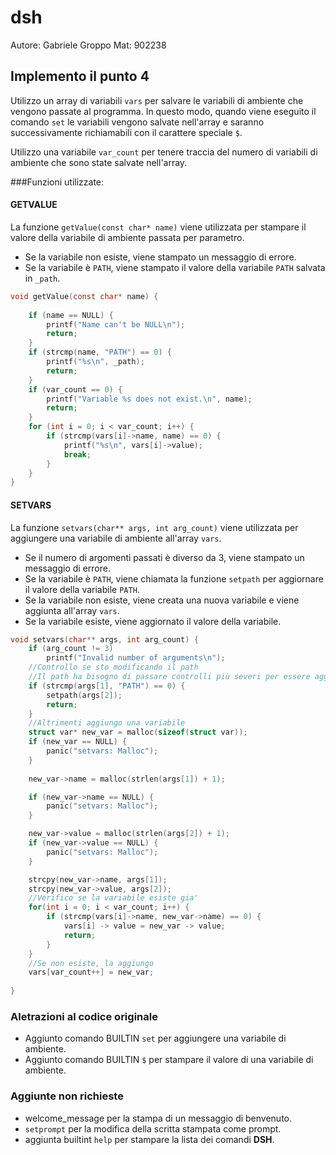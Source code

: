 # dsh

Autore: Gabriele Groppo
Mat: 902238
## Implemento il punto 4

Utilizzo un array di variabili `vars` per salvare le variabili di ambiente che vengono passate al programma. In questo modo, quando viene eseguito il comando `set` le variabili vengono salvate nell'array e saranno successivamente richiamabili con il carattere speciale `$`.

Utilizzo una variabile `var_count` per tenere traccia del numero di variabili di ambiente che sono state salvate nell'array.



###Funzioni utilizzate:
#### GETVALUE
La funzione `getValue(const char* name)` viene utilizzata per stampare il valore della variabile di ambiente passata per parametro. 
- Se la variabile non esiste, viene stampato un messaggio di errore.
- Se la variabile è `PATH`, viene stampato il valore della variabile `PATH` salvata in `_path`.

```C
void getValue(const char* name) {
    
    if (name == NULL) {
        printf("Name can't be NULL\n");
        return;
    }
    if (strcmp(name, "PATH") == 0) {
        printf("%s\n", _path);
        return;
    }
    if (var_count == 0) {
        printf("Variable %s does not exist.\n", name);
        return;
    }
    for (int i = 0; i < var_count; i++) {
        if (strcmp(vars[i]->name, name) == 0) {
            printf("%s\n", vars[i]->value);
            break;
        }
    }
}
```
 #### SETVARS
La funzione `setvars(char** args, int arg_count)` viene utilizzata per aggiungere una variabile di ambiente all'array `vars`.
- Se il numero di argomenti passati è diverso da 3, viene stampato un messaggio di errore.
- Se la variabile è `PATH`, viene chiamata la funzione `setpath` per aggiornare il valore della variabile `PATH`.
- Se la variabile non esiste, viene creata una nuova variabile e viene aggiunta all'array `vars`.
- Se la variabile esiste, viene aggiornato il valore della variabile.


```C
void setvars(char** args, int arg_count) {
    if (arg_count != 3)
		printf("Invalid number of arguments\n");
    //Controllo se sto modificando il path
    //Il path ha bisogno di passare controlli più severi per essere aggiornato
    if (strcmp(args[1], "PATH") == 0) {
        setpath(args[2]);
        return;
    }
    //Altrimenti aggiungo una variabile
    struct var* new_var = malloc(sizeof(struct var));
    if (new_var == NULL) {
        panic("setvars: Malloc");
    }
    
    new_var->name = malloc(strlen(args[1]) + 1);

    if (new_var->name == NULL) {
        panic("setvars: Malloc");
    }

    new_var->value = malloc(strlen(args[2]) + 1);
    if (new_var->value == NULL) {
        panic("setvars: Malloc");
    }

    strcpy(new_var->name, args[1]);
    strcpy(new_var->value, args[2]);
    //Verifico se la variabile esiste gia'
    for(int i = 0; i < var_count; i++) {
        if (strcmp(vars[i]->name, new_var->name) == 0) {
            vars[i] -> value = new_var -> value;
            return;
        }
    }
    //Se non esiste, la aggiungo
    vars[var_count++] = new_var;
    
}
```

### Aletrazioni al codice originale

- Aggiunto comando BUILTIN `set` per aggiungere una variabile di ambiente.
- Aggiunto comando BUILTIN `$` per stampare il valore di una variabile di ambiente.


### Aggiunte non richieste

- welcome_message per la stampa di un messaggio di benvenuto.
- `setprompt` per la modifica della scritta stampata come prompt.
- aggiunta builtint `help` per stampare la lista dei comandi **DSH**.
